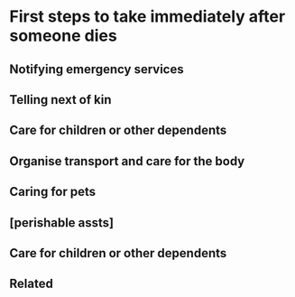 # First steps to take immediately after someone dies
## Notifying emergency services
## Telling next of kin
## Care for children or other dependents
## Organise transport and care for the body
## Caring for pets
## [perishable assts]
## Care for children or other dependents
## Related
